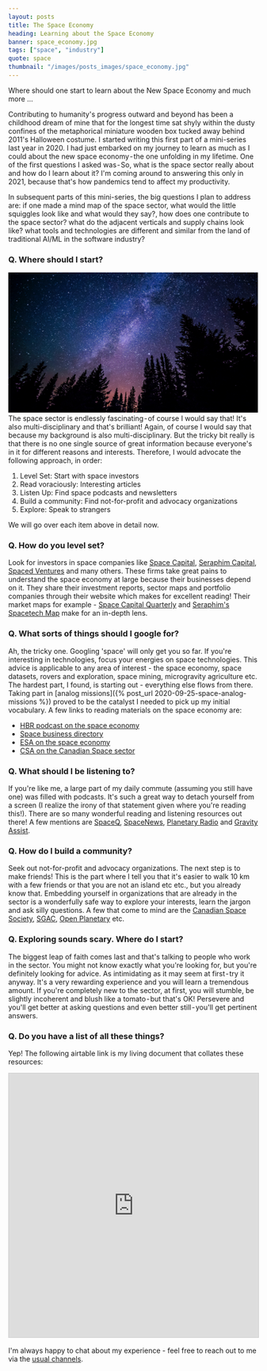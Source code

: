 ```yaml
---
layout: posts
title: The Space Economy
heading: Learning about the Space Economy
banner: space_economy.jpg
tags: ["space", "industry"]
quote: space
thumbnail: "/images/posts_images/space_economy.jpg"
---
```

Where should one start to learn about the New Space Economy and much more ...
<!--more-->

Contributing to humanity's progress outward and beyond has been a childhood dream of mine that for the longest time sat shyly within the dusty confines of the metaphorical miniature wooden box tucked away behind 2011's Halloween costume. I started writing this first part of a mini-series last year in 2020. I had just embarked on my journey to learn as much as I could about the new space economy - the one unfolding in my lifetime. One of the first questions I asked was - So, what is the space sector really about and how do I learn about it? I'm coming around to answering this only in 2021, because that's how pandemics tend to affect my productivity.

In subsequent parts of this mini-series, the big questions I plan to address are: if one made a mind map of the space sector, what would the little squiggles look like and what would they say?, how does one contribute to the space sector? what do the adjacent verticals and supply chains look like? what tools and technologies are different and similar from the land of traditional AI/ML in the software industry?

### Q. Where should I start?
<p><span class="image right"><img src="/images/posts_images/space_economy.jpg" alt="" /></span>The space sector is endlessly fascinating - of course I would say that! It's also multi-disciplinary and that's brilliant! Again, of course I would say that because my background is also multi-disciplinary. But the tricky bit really is that there is no one single source of great information because everyone's in it for different reasons and interests. Therefore, I would advocate the following approach, in order:

<ol>
<li>Level Set: Start with space investors</li>
<li>Read voraciously: Interesting articles</li> 
<li>Listen Up: Find space podcasts and newsletters</li>
<li>Build a community: Find not-for-profit and advocacy organizations</li>
<li>Explore: Speak to strangers</li>
</ol>
</p>
We will go over each item above in detail now.


### Q. How do you level set?
<p>
Look for investors in space companies like <a href="https://www.spacecapital.com">Space Capital</a>, <a href="https://seraphim.vc/">Seraphim Capital</a>, <a href="https://www.spacedventures.com/">Spaced Ventures</a> and many others. These firms take great pains to understand the space economy at large because their businesses depend on it. They share their investment reports, sector maps and portfolio companies through their website which makes for excellent reading! Their market maps for example - <a href="https://www.spacecapital.com/quarterly">Space Capital Quarterly</a> and <a href="https://twitter.com/SeraphimCapital/status/1369723027454373888/photo/1">Seraphim's Spacetech Map</a> make for an in-depth lens.</p>

### Q. What sorts of things should I google for?
Ah, the tricky one. Googling 'space' will only get you so far. If you're interesting in technologies, focus your energies on space technologies. This advice is applicable to any area of interest - the space economy, space datasets, rovers and exploration, space mining, microgravity agriculture etc. The hardest part, I found, is starting out - everything else flows from there. Taking part in [analog missions]({% post_url 2020-09-25-space-analog-missions %}) proved to be the catalyst I needed to pick up my initial vocabulary. A few links to reading materials on the space economy are: 
<p>
<ul>
<li><a href="https://hbr.org/podcast/2019/05/understanding-the-space-economy">HBR podcast on the space economy</a></li>
<li><a href="https://www.spacebizguide.com/company">Space business directory</a></li>
<li><a href="https://space-economy.esa.int/article/33/what-is-the-space-economy">ESA on the space economy</a></li>
<li><a href="https://www.asc-csa.gc.ca/eng/publications/2019-state-canadian-space-sector.asp">CSA on the Canadian Space sector</a></li>
</ul>
</p>


### Q. What should I be listening to?
<p>If you're like me, a large part of my daily commute (assuming you still have one) was filled with podcasts. It's such a great way to detach yourself from a screen (I realize the irony of that statement given where you're reading this!). There are so many wonderful reading and listening resources out there! A few mentions are <a href="https://spaceq.ca/">SpaceQ</a>, <a href="https://spacenews.com/">SpaceNews</a>,  <a href="https://www.planetary.org/planetary-radio">Planetary Radio</a> and <a href="https://www.nasa.gov/gravity-assist">Gravity Assist</a>.</p>

### Q. How do I build a community?
<p>Seek out not-for-profit and advocacy organizations. The next step is to make friends! This is the part where I tell you that it's easier to walk 10 km with a few friends or that you are not an island etc etc., but you already know that. Embedding yourself in organizations that are already in the sector is a wonderfully safe way to explore your interests, learn the jargon and ask silly questions. A few that come to mind are the <a href="https://css.ca/">Canadian Space Society</a>, <a href="https://spacegeneration.org/">SGAC</a>, <a href="https://www.openplanetary.org/">Open Planetary</a> etc.</p>

### Q. Exploring sounds scary. Where do I start?
The biggest leap of faith comes last and that's talking to people who work in the sector. You might not know exactly what you're looking for, but you're definitely looking for advice. As intimidating as it may seem at first - try it anyway. It's a very rewarding experience and you will learn a tremendous amount. If you're completely new to the sector, at first, you will stumble, be slightly incoherent and blush like a tomato - but that's OK! Persevere and you'll get better at asking questions and even better still - you'll get pertinent answers.

### Q. Do you have a list of all these things?
Yep! The following airtable link is my living document that collates these resources:
<div class="airtable-container">
    <iframe class="airtable-embed" src="https://airtable.com/embed/shrBkkoCYNFMvBgGu?backgroundColor=teal&viewControls=on" frameborder="0" onmousewheel="" width="100%" height="533" style="background: transparent; border: 1px solid #ccc;"></iframe>
</div>

I'm always happy to chat about my experience - feel free to reach out to me via the [usual channels](/contact).
